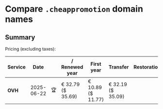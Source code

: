 # Compare `.cheappromotion` domain names

## Summary

Pricing (excluding taxes):

| Service | Date |  | / Renewed year | First year | Transfer | Restoration |
|--|--|--|--|--|--|--|
| **OVH** | 2025-06-22 | 🏆 | € 32.79<br>($ 35.69) | € 10.89<br>($ 11.77) | € 32.19<br>($ 35.09) |  |
